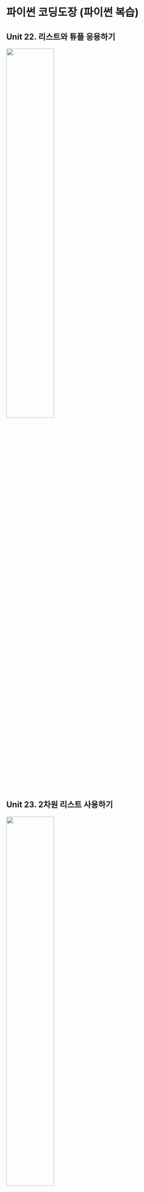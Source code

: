 # 파이썬 코딩도장 (파이썬 복습)

## Unit 22. 리스트와 튜플 응용하기

<img src="https://images.velog.io/images/nathan29849/post/cd60212a-f9fe-46e3-b2a2-e9b77cf76c1d/image.png" width="50%;">

<br/>

## Unit 23. 2차원 리스트 사용하기

<img src="" width="50%;">

<br/>

## Unit 25. 딕셔너리 응용하기

<img src="https://images.velog.io/images/nathan29849/post/cca9b754-3a19-4a9e-82c4-8a33165284a6/image.png" width="50%;">

<br/>

## Unit 26. 세트 사용하기

<img src="" width="50%;">

<br/>

## Unit 29. 함수 사용하기

<img src="" width="50%;">

<br/>

## Unit 30. 함수에서 위치 인수와 키워드 인수 사용하기

<img src="" width="50%;">

<br/>

## Unit 31. 함수에서 재귀호출 사용하기

<img src="" width="50%;">

<br/>

## Unit 33. 클로저 사용하기

<img src="" width="50%;">
